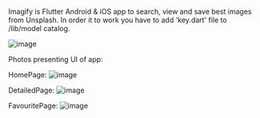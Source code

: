 Imagify is Flutter Android & iOS app to search, view and save best images from Unsplash.
In order it to work you have to add 'key.dart' file to /lib/model catalog.

![image](https://user-images.githubusercontent.com/44682121/111779144-0983f380-88b6-11eb-8d6b-da220b00493a.png)

Photos presenting UI of app:

HomePage:
![image](https://user-images.githubusercontent.com/44682121/111779390-5c5dab00-88b6-11eb-92b4-adaf5d1dd885.png)

DetailedPage:
![image](https://user-images.githubusercontent.com/44682121/111779454-71d2d500-88b6-11eb-8ccb-1bdf873b1507.png)

FavouritePage:
![image](https://user-images.githubusercontent.com/44682121/111779495-7f885a80-88b6-11eb-8423-ec475a66b326.png)




